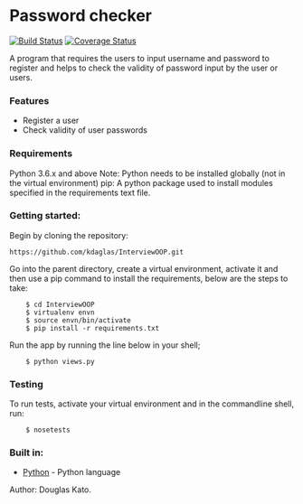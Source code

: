 # Password checker

[![Build Status](https://travis-ci.org/kdaglas/InterviewOOP.svg?branch=password)](https://travis-ci.org/kdaglas/InterviewOOP)
[![Coverage Status](https://coveralls.io/repos/github/kdaglas/InterviewOOP/badge.svg?branch=password)](https://coveralls.io/github/kdaglas/InterviewOOP?branch=password)

A program that requires the users to input username and password to register and helps to check the validity of password input by the user or users.

### Features

- Register a user
- Check validity of user passwords

### Requirements

Python 3.6.x and above
Note: Python needs to be installed globally (not in the virtual environment)
pip: A python package used to install modules specified in the requirements text file.

### Getting started:

Begin by cloning the repository:
```
https://github.com/kdaglas/InterviewOOP.git
```
Go into the parent directory, create a virtual environment, activate it and then use a pip command to install the requirements, below are the steps to take:
```
    $ cd InterviewOOP
    $ virtualenv envn
    $ source envn/bin/activate
    $ pip install -r requirements.txt
```
Run the app by running the line below in your shell;
```
    $ python views.py
```

### Testing

To run tests, activate your virtual environment and in the commandline shell, run:
```
    $ nosetests
```

### Built in:

- [Python](https://www.python.org/) - Python language

Author: Douglas Kato.